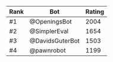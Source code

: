 Rank|Bot|Rating
---|---|---
#1|@OpeningsBot|2004
#2|@SimplerEval|1654
#3|@DavidsGuterBot|1503
#4|@pawnrobot|1199
